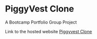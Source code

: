 # PiggyVest Clone
 A Bootcamp Portfolio Group Project

Link to the hosted website [Piggyvest Clone](https://piggyvest-cloner.netlify.app/)
